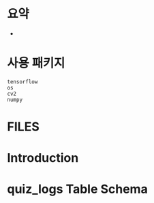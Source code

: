 # 요약

-

# 사용 패키지

```
tensorflow
os
cv2
numpy
```

# FILES

# Introduction

# quiz_logs Table Schema
